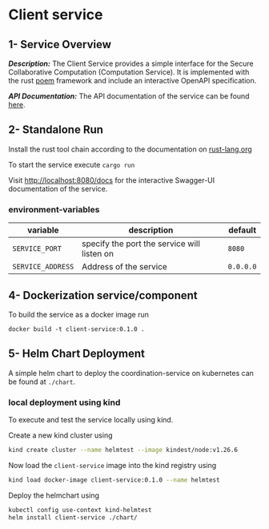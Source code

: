 # Client service

## 1- Service Overview

***Description:***
The Client Service provides a simple interface for the Secure Collaborative Computation (Computation Service). It is implemented with the rust [poem](https://github.com/poem-web/poem/tree/master) framework and include an interactive OpenAPI specification.

***API Documentation:*** 
The API documentation of the service can be found [here](https://github.com/glaciation-heu/IceStream/tree/main/secure_collaborative_computation_service/client_service).

## 2- Standalone Run

Install the rust tool chain according to the documentation on [rust-lang.org](https://www.rust-lang.org/tools/install)

To start the service execute `cargo run`

Visit [http://localhost:8080/docs](http://localhost:8080/docs) for the interactive Swagger-UI documentation of the service.

### environment-variables

| variable | description | default |
| ---------|-------------|---------|
| `SERVICE_PORT` | specify the port the service will listen on | `8080` |
| `SERVICE_ADDRESS` | Address of the service | `0.0.0.0` |

## 4- Dockerization service/component

To build the service as a docker image run

`docker build -t client-service:0.1.0 .`

## 5- Helm Chart Deployment

A simple helm chart to deploy the coordination-service on kubernetes can be found at `./chart`.

### local deployment using kind

To execute and test the service locally using kind.

Create a new kind cluster using

```bash
kind create cluster --name helmtest --image kindest/node:v1.26.6
```

Now load the `client-service` image into the kind registry using 

```bash
kind load docker-image client-service:0.1.0 --name helmtest
```

Deploy the helmchart using

```bash
kubectl config use-context kind-helmtest
helm install client-service ./chart/
```
